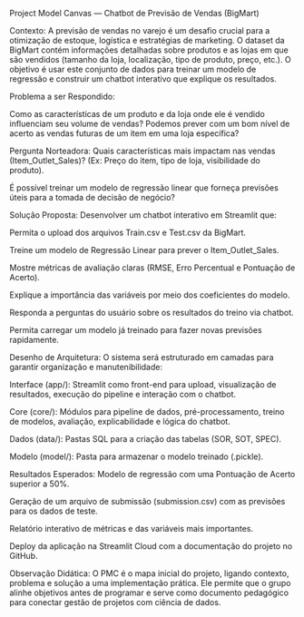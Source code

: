 Project Model Canvas — Chatbot de Previsão de Vendas (BigMart)

Contexto:
A previsão de vendas no varejo é um desafio crucial para a otimização de estoque, logística e estratégias de marketing. O dataset da BigMart contém informações detalhadas sobre produtos e as lojas em que são vendidos (tamanho da loja, localização, tipo de produto, preço, etc.).
O objetivo é usar este conjunto de dados para treinar um modelo de regressão e construir um chatbot interativo que explique os resultados.

Problema a ser Respondido:

Como as características de um produto e da loja onde ele é vendido influenciam seu volume de vendas?
Podemos prever com um bom nível de acerto as vendas futuras de um item em uma loja específica?

Pergunta Norteadora:
Quais características mais impactam nas vendas (Item_Outlet_Sales)? (Ex: Preço do item, tipo de loja, visibilidade do produto).

É possível treinar um modelo de regressão linear que forneça previsões úteis para a tomada de decisão de negócio?

Solução Proposta:
Desenvolver um chatbot interativo em Streamlit que:

Permita o upload dos arquivos Train.csv e Test.csv da BigMart.

Treine um modelo de Regressão Linear para prever o Item_Outlet_Sales.

Mostre métricas de avaliação claras (RMSE, Erro Percentual e Pontuação de Acerto).

Explique a importância das variáveis por meio dos coeficientes do modelo.

Responda a perguntas do usuário sobre os resultados do treino via chatbot.

Permita carregar um modelo já treinado para fazer novas previsões rapidamente.

Desenho de Arquitetura:
O sistema será estruturado em camadas para garantir organização e manutenibilidade:

Interface (app/): Streamlit como front-end para upload, visualização de resultados, execução do pipeline e interação com o chatbot.

Core (core/): Módulos para pipeline de dados, pré-processamento, treino de modelos, avaliação, explicabilidade e lógica do chatbot.

Dados (data/): Pastas SQL para a criação das tabelas (SOR, SOT, SPEC).

Modelo (model/): Pasta para armazenar o modelo treinado (.pickle).

Resultados Esperados:
Modelo de regressão com uma Pontuação de Acerto superior a 50%.

Geração de um arquivo de submissão (submission.csv) com as previsões para os dados de teste.

Relatório interativo de métricas e das variáveis mais importantes.

Deploy da aplicação na Streamlit Cloud com a documentação do projeto no GitHub.

Observação Didática:
O PMC é o mapa inicial do projeto, ligando contexto, problema e solução a uma implementação prática.
Ele permite que o grupo alinhe objetivos antes de programar e serve como documento pedagógico para conectar gestão de projetos com ciência de dados.